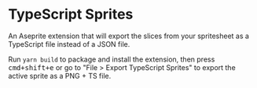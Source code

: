# TypeScript Sprites

An Aseprite extension that will export the slices from your spritesheet as a TypeScript file instead of a JSON file.

Run `yarn build` to package and install the extension, then press <kbd>cmd+shift+e</kbd> or go to "File > Export TypeScript Sprites" to export the active sprite as a PNG + TS file.
